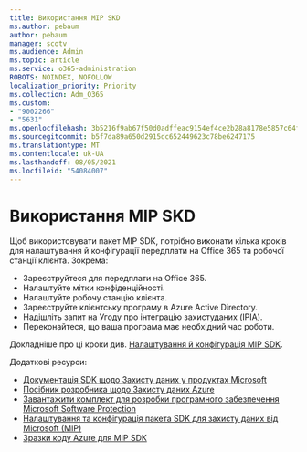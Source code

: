 ```yaml
---
title: Використання MIP SKD
ms.author: pebaum
author: pebaum
manager: scotv
ms.audience: Admin
ms.topic: article
ms.service: o365-administration
ROBOTS: NOINDEX, NOFOLLOW
localization_priority: Priority
ms.collection: Adm_O365
ms.custom:
- "9002266"
- "5631"
ms.openlocfilehash: 3b5216f9ab67f50d0adffeac9154ef4ce2b28a8178e5857c64fbbd78884d77b6
ms.sourcegitcommit: b5f7da89a650d2915dc652449623c78be6247175
ms.translationtype: MT
ms.contentlocale: uk-UA
ms.lasthandoff: 08/05/2021
ms.locfileid: "54084007"
---
```

# <a name="using-mip-skd"></a>Використання MIP SKD

Щоб використовувати пакет MIP SDK, потрібно виконати кілька кроків для налаштування й конфігурації передплати на Office 365 та робочої станції клієнта. Зокрема:

- Зареєструйтеся для передплати на Office 365.
- Налаштуйте мітки конфіденційності.
- Налаштуйте робочу станцію клієнта.
- Зареєструйте клієнтську програму в Azure Active Directory.
- Надішліть запит на Угоду про інтеграцію захистуданих (IPIA).
- Переконайтеся, що ваша програма має необхідний час роботи.

Докладніше про ці кроки див. [Налаштування й конфігурація MIP SDK](https://docs.microsoft.com/information-protection/develop/setup-configure-mip).

Додаткові ресурси:

- [Документація SDK щодо Захисту даних у продуктах Microsoft](https://docs.microsoft.com/information-protection/develop/)
- [Посібник розробника щодо Захисту даних Azure](https://docs.microsoft.com/azure/information-protection/develop/developers-guide)
- [Завантажити комплект для розробки програмного забезпечення Microsoft Software Protection](https://www.microsoft.com/download/details.aspx?id=57392)
- [Налаштування та конфігурація пакета SDK для захисту даних від Microsoft (MIP)](https://docs.microsoft.com/information-protection/develop/setup-configure-mip)
- [Зразки коду Azure для MIP SDK](https://azure.microsoft.com/resources/samples/?sort=0&term=mipsdk)

